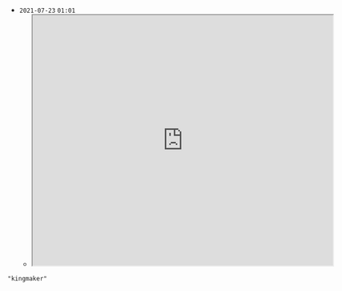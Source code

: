 - `2021-07-23`  `01:01`
	- <iframe src="https://en.wikipedia.org/wiki/Kingmaker" width="600" height="500" ></iframe>

```query
"kingmaker"
```